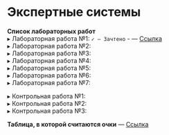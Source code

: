 # Экспертные системы

**Cписок лабораторных работ**  
▸ Лабораторная работа №1: `✓ — Зачтено` - — [Ссылка](/lab%201/)  
▸ Лабораторная работа №2:   
▸ Лабораторная работа №3:   
▸ Лабораторная работа №4:   
▸ Лабораторная работа №5:       
▸ Лабораторная работа №6:   
▸ Лабораторная работа №7:   

▸ Контрольная работа №1:    
▸ Контрольная работа №2:    
▸ Контрольная работа №3:    

**Таблица, в которой считаются очки** — [Ссылка](https://docs.google.com/spreadsheets/d/1c1bMOQATtHO3GtSg-hIGbgNYOrQGu5QS/edit#gid=667635761)